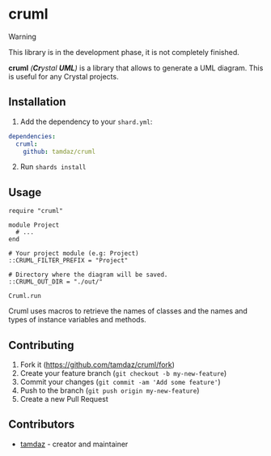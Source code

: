 # cruml

> [!WARNING]
> This library is in the development phase, it is not completely finished.

**cruml** *(**Cr**ystal **UML**)* is a library that allows to generate a UML diagram.
This is useful for any Crystal projects.

## Installation

1. Add the dependency to your `shard.yml`:

```yaml
dependencies:
  cruml:
    github: tamdaz/cruml
```

2. Run `shards install`

## Usage

```crystal
require "cruml"

module Project
  # ...
end

# Your project module (e.g: Project)
::CRUML_FILTER_PREFIX = "Project"

# Directory where the diagram will be saved.
::CRUML_OUT_DIR = "./out/"

Cruml.run
```

Cruml uses macros to retrieve the names of classes and the names and types of instance variables and methods.

## Contributing

1. Fork it (<https://github.com/tamdaz/cruml/fork>)
2. Create your feature branch (`git checkout -b my-new-feature`)
3. Commit your changes (`git commit -am 'Add some feature'`)
4. Push to the branch (`git push origin my-new-feature`)
5. Create a new Pull Request

## Contributors

- [tamdaz](https://github.com/tamdaz) - creator and maintainer
